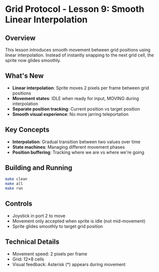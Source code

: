 # Grid Protocol - Lesson 9: Smooth Linear Interpolation

## Overview
This lesson introduces smooth movement between grid positions using linear interpolation. Instead of instantly snapping to the next grid cell, the sprite now glides smoothly.

## What's New
- **Linear interpolation**: Sprite moves 2 pixels per frame between grid positions
- **Movement states**: IDLE when ready for input, MOVING during interpolation
- **Separate position tracking**: Current position vs target position
- **Smooth visual experience**: No more jarring teleportation

## Key Concepts
- **Interpolation**: Gradual transition between two values over time
- **State machines**: Managing different movement phases
- **Position buffering**: Tracking where we are vs where we're going

## Building and Running
```bash
make clean
make all
make run
```

## Controls
- Joystick in port 2 to move
- Movement only accepted when sprite is idle (not mid-movement)
- Sprite glides smoothly to target grid position

## Technical Details
- Movement speed: 2 pixels per frame
- Grid: 12×8 cells
- Visual feedback: Asterisk (*) appears during movement